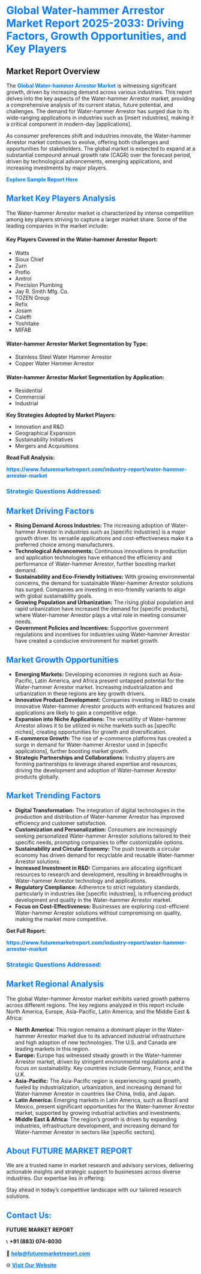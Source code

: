 <h1 style="color: #007BFF;">Global Water-hammer Arrestor Market Report 2025-2033: Driving Factors, Growth Opportunities, and Key Players</h1>

<section id="overview">
<h2>Market Report Overview</h2>
<p>The <a href="https://www.futuremarketreport.com/industry-report/water-hammer-arrestor-market" style="color: #007BFF; text-decoration: none;"><strong>Global Water-hammer Arrestor Market</strong></a> is witnessing significant growth, driven by increasing demand across various industries. This report delves into the key aspects of the Water-hammer Arrestor market, providing a comprehensive analysis of its current status, future potential, and challenges. The demand for Water-hammer Arrestor has surged due to its wide-ranging applications in industries such as [insert industries], making it a critical component in modern-day [applications].</p>
<p>As consumer preferences shift and industries innovate, the Water-hammer Arrestor market continues to evolve, offering both challenges and opportunities for stakeholders. The global market is expected to expand at a substantial compound annual growth rate (CAGR) over the forecast period, driven by technological advancements, emerging applications, and increasing investments by major players.</p>
</section>

<section id="overview">
<p><a href="https://www.futuremarketreport.com/request-sample/reportId=26310" style="color: #007BFF; text-decoration: none;"><strong>Explore Sample Report Here</strong></a></p>
</section>

<section id="key-players">
<h2 style="color: #007BFF;">Market Key Players Analysis</h2>
<p>The Water-hammer Arrestor market is characterized by intense competition among key players striving to capture a larger market share. Some of the leading companies in the market include:</p>
<h4>Key Players Covered in the Water-hammer Arrestor Report:</h4>
<ul><li>Watts</li><li>Sioux Chief</li><li>Zurn</li><li>Proflo</li><li>Amtrol</li><li>Precision Plumbing</li><li>Jay R. Smith Mfg. Co.</li><li>TOZEN Group</li><li>Refix</li><li>Josam</li><li>Caleffi</li><li>Yoshitake</li><li>MIFAB</li></ul>
<h4>Water-hammer Arrestor Market Segmentation by Type:</h4>
<ul><li>Stainless Steel Water Hammer Arrestor</li><li>Copper Water Hammer Arrestor</li></ul>

<h4>Water-hammer Arrestor Market Segmentation by Application:</h4>
<ul><li>Residential</li><li>Commercial</li><li>Industrial</li></ul>
<p><strong>Key Strategies Adopted by Market Players:</strong></p>
<ul>
<li>Innovation and R&D</li>
<li>Geographical Expansion</li>
<li>Sustainability Initiatives</li>
<li>Mergers and Acquisitions</li>
</ul>
</section>

<section>
<p><strong>Read Full Analysis: </strong></p><a href="https://www.futuremarketreport.com/industry-report/water-hammer-arrestor-market" style="color: #007BFF; text-decoration: none;"><strong>https://www.futuremarketreport.com/industry-report/water-hammer-arrestor-market</strong></a>
<h3 style="color: #007BFF;">Strategic Questions Addressed:</h3>
</section>

<section id="driving-factors">
<h2 style="color: #007BFF;">Market Driving Factors</h2>
<ul>
<li><strong>Rising Demand Across Industries:</strong> The increasing adoption of Water-hammer Arrestor in industries such as [specific industries] is a major growth driver. Its versatile applications and cost-effectiveness make it a preferred choice among manufacturers.</li>
<li><strong>Technological Advancements:</strong> Continuous innovations in production and application technologies have enhanced the efficiency and performance of Water-hammer Arrestor, further boosting market demand.</li>
<li><strong>Sustainability and Eco-Friendly Initiatives:</strong> With growing environmental concerns, the demand for sustainable Water-hammer Arrestor solutions has surged. Companies are investing in eco-friendly variants to align with global sustainability goals.</li>
<li><strong>Growing Population and Urbanization:</strong> The rising global population and rapid urbanization have increased the demand for [specific products], where Water-hammer Arrestor plays a vital role in meeting consumer needs.</li>
<li><strong>Government Policies and Incentives:</strong> Supportive government regulations and incentives for industries using Water-hammer Arrestor have created a conducive environment for market growth.</li>
</ul>
</section>

<section id="growth-opportunities">
<h2 style="color: #007BFF;">Market Growth Opportunities</h2>
<ul>
<li><strong>Emerging Markets:</strong> Developing economies in regions such as Asia-Pacific, Latin America, and Africa present untapped potential for the Water-hammer Arrestor market. Increasing industrialization and urbanization in these regions are key growth drivers.</li>
<li><strong>Innovative Product Development:</strong> Companies investing in R&D to create innovative Water-hammer Arrestor products with enhanced features and applications are likely to gain a competitive edge.</li>
<li><strong>Expansion into Niche Applications:</strong> The versatility of Water-hammer Arrestor allows it to be utilized in niche markets such as [specific niches], creating opportunities for growth and diversification.</li>
<li><strong>E-commerce Growth:</strong> The rise of e-commerce platforms has created a surge in demand for Water-hammer Arrestor used in [specific applications], further boosting market growth.</li>
<li><strong>Strategic Partnerships and Collaborations:</strong> Industry players are forming partnerships to leverage shared expertise and resources, driving the development and adoption of Water-hammer Arrestor products globally.</li>
</ul>
</section>

<section id="trending-factors">
<h2 style="color: #007BFF;">Market Trending Factors</h2>
<ul>
<li><strong>Digital Transformation:</strong> The integration of digital technologies in the production and distribution of Water-hammer Arrestor has improved efficiency and customer satisfaction.</li>
<li><strong>Customization and Personalization:</strong> Consumers are increasingly seeking personalized Water-hammer Arrestor solutions tailored to their specific needs, prompting companies to offer customizable options.</li>
<li><strong>Sustainability and Circular Economy:</strong> The push towards a circular economy has driven demand for recyclable and reusable Water-hammer Arrestor solutions.</li>
<li><strong>Increased Investment in R&D:</strong> Companies are allocating significant resources to research and development, resulting in breakthroughs in Water-hammer Arrestor technology and applications.</li>
<li><strong>Regulatory Compliance:</strong> Adherence to strict regulatory standards, particularly in industries like [specific industries], is influencing product development and quality in the Water-hammer Arrestor market.</li>
<li><strong>Focus on Cost-Effectiveness:</strong> Businesses are exploring cost-efficient Water-hammer Arrestor solutions without compromising on quality, making the market more competitive.</li>
</ul>
</section>

<section>
<p><strong>Get Full Report: </strong></p><a href="https://www.futuremarketreport.com/industry-report/water-hammer-arrestor-market" style="color: #007BFF; text-decoration: none;"><strong>https://www.futuremarketreport.com/industry-report/water-hammer-arrestor-market</strong></a>
<h3 style="color: #007BFF;">Strategic Questions Addressed:</h3>
</section>


<section id="regional-analysis">
<h2 style="color: #007BFF;">Market Regional Analysis</h2>
<p>The global Water-hammer Arrestor market exhibits varied growth patterns across different regions. The key regions analyzed in this report include North America, Europe, Asia-Pacific, Latin America, and the Middle East & Africa:</p>
<ul>
<li><strong>North America:</strong> This region remains a dominant player in the Water-hammer Arrestor market due to its advanced industrial infrastructure and high adoption of new technologies. The U.S. and Canada are leading markets in this region.</li>
<li><strong>Europe:</strong> Europe has witnessed steady growth in the Water-hammer Arrestor market, driven by stringent environmental regulations and a focus on sustainability. Key countries include Germany, France, and the U.K.</li>
<li><strong>Asia-Pacific:</strong> The Asia-Pacific region is experiencing rapid growth, fueled by industrialization, urbanization, and increasing demand for Water-hammer Arrestor in countries like China, India, and Japan.</li>
<li><strong>Latin America:</strong> Emerging markets in Latin America, such as Brazil and Mexico, present significant opportunities for the Water-hammer Arrestor market, supported by growing industrial activities and investments.</li>
<li><strong>Middle East & Africa:</strong> The region’s growth is driven by expanding industries, infrastructure development, and increasing demand for Water-hammer Arrestor in sectors like [specific sectors].</li>
</ul>
</section>

<footer>
<h2 style="color: #007BFF;">About FUTURE MARKET REPORT</h2>
<p>We are a trusted name in market research and advisory services, delivering actionable insights and strategic support to businesses across diverse industries. Our expertise lies in offering:</p>

<p>Stay ahead in today’s competitive landscape with our tailored research solutions.</p>

<h2 style="color: #007BFF;">Contact Us:</h2>
<p><strong>FUTURE MARKET REPORT</strong></p>
<p>📞 <strong>+91 (883) 074-8030</strong></p>
<p>📧 <strong><a href="mailto:help@futuremarketreport.com" style="color: #007BFF;">help@futuremarketreport.com</a></strong></p>
<p>🌐 <strong><a href="https://www.futuremarketreport.com/" style="color: #007BFF;">Visit Our Website</a></strong></p>
</footer>